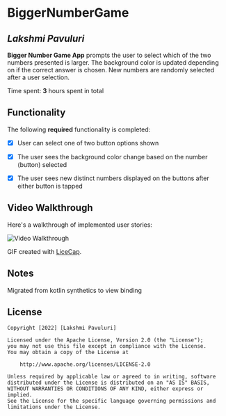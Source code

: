 # BiggerNumberGame


## *Lakshmi Pavuluri*

**Bigger Number Game App**  prompts the user to select which of the two numbers presented is larger. The background color is updated depending on if the correct answer is chosen. New numbers are randomly selected after a user selection.

Time spent: **3** hours spent in total

## Functionality

The following **required** functionality is completed:

* [x] User can select one of two button options shown
* [x] The user sees the background color change based on the number (button) selected
* [x] The user sees new distinct numbers displayed on the buttons after either button is tapped


## Video Walkthrough

Here's a walkthrough of implemented user stories:

<img src='file:///Users/sailakshmi/Documents/biggerNumberGame.gif' title='Video Walkthrough' width='' alt='Video Walkthrough' />

GIF created with [LiceCap](http://www.cockos.com/licecap/).

## Notes

Migrated from kotlin synthetics to view binding

## License

    Copyright [2022] [Lakshmi Pavuluri]

    Licensed under the Apache License, Version 2.0 (the "License");
    you may not use this file except in compliance with the License.
    You may obtain a copy of the License at

        http://www.apache.org/licenses/LICENSE-2.0

    Unless required by applicable law or agreed to in writing, software
    distributed under the License is distributed on an "AS IS" BASIS,
    WITHOUT WARRANTIES OR CONDITIONS OF ANY KIND, either express or implied.
    See the License for the specific language governing permissions and
    limitations under the License.
